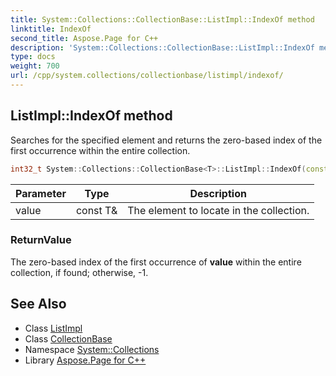 ```yaml
---
title: System::Collections::CollectionBase::ListImpl::IndexOf method
linktitle: IndexOf
second_title: Aspose.Page for C++
description: 'System::Collections::CollectionBase::ListImpl::IndexOf method. Searches for the specified element and returns the zero-based index of the first occurrence within the entire collection in C++.'
type: docs
weight: 700
url: /cpp/system.collections/collectionbase/listimpl/indexof/
---
```

## ListImpl::IndexOf method


Searches for the specified element and returns the zero-based index of the first occurrence within the entire collection.

```cpp
int32_t System::Collections::CollectionBase<T>::ListImpl::IndexOf(const T &value)
```


| Parameter | Type | Description |
| --- | --- | --- |
| value | const T\& | The element to locate in the collection. |

### ReturnValue

The zero-based index of the first occurrence of **value** within the entire collection, if found; otherwise, -1.

## See Also

* Class [ListImpl](../)
* Class [CollectionBase](../../)
* Namespace [System::Collections](../../../)
* Library [Aspose.Page for C++](../../../../)
